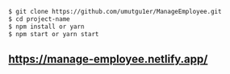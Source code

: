 ```bash
$ git clone https://github.com/umutgu1er/ManageEmployee.git
$ cd project-name
$ npm install or yarn
$ npm start or yarn start
```
## https://manage-employee.netlify.app/


